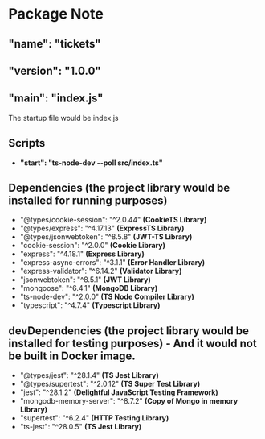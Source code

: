 # Package Note

## "name": "tickets"

## "version": "1.0.0"

## "main": "index.js"

The startup file would be index.js

## Scripts

- **"start": "ts-node-dev --poll src/index.ts"**

## Dependencies (the project library would be installed for running purposes)

- "@types/cookie-session": "^2.0.44" **(CookieTS Library)**
- "@types/express": "^4.17.13" **(ExpressTS Library)**
- "@types/jsonwebtoken": "^8.5.8" **(JWT-TS Library)**
- "cookie-session": "^2.0.0" **(Cookie Library)**
- "express": "^4.18.1" **(Express Library)**
- "express-async-errors": "^3.1.1" **(Error Handler Library)**
- "express-validator": "^6.14.2" **(Validator Library)**
- "jsonwebtoken": "^8.5.1" **(JWT Library)**
- "mongoose": "^6.4.1" **(MongoDB Library)**
- "ts-node-dev": "^2.0.0" **(TS Node Compiler Library)**
- "typescript": "^4.7.4" **(Typescript Library)**

## devDependencies (the project library would be installed for testing purposes) - And it would not be built in Docker image.

- "@types/jest": "^28.1.4" **(TS Jest Library)**
- "@types/supertest": "^2.0.12" **(TS Super Test Library)**
- "jest": "^28.1.2" **(Delightful JavaScript Testing Framework)**
- "mongodb-memory-server": "^8.7.2" **(Copy of Mongo in memory Library)**
- "supertest": "^6.2.4" **(HTTP Testing Library)**
- "ts-jest": "^28.0.5" **(TS Jest Library)**

